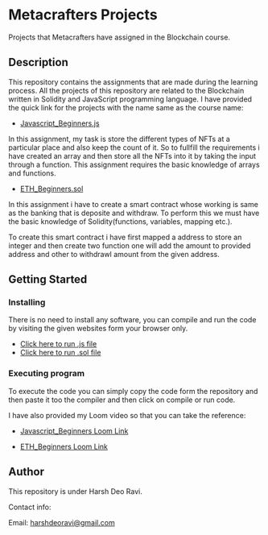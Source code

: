 
# Metacrafters Projects
Projects that Metacrafters have assigned in the Blockchain course. 
## Description

This repository contains the assignments that are made during the learning process. All the projects of this repository are related to the Blockchain written in Solidity and JavaScript programming language. I have provided the quick link for the projects with the name same as the course name:

* [Javascript_Beginners.js](https://github.com/21bcs10985/Matacrafts/blob/main/NFTs.js)

In this assignment, my task is store the different types of NFTs at a particular place and also keep the count of it. So to fullfill the requirements i have created an array and then store all the NFTs into it by taking the input through a function. 
This assignment requires the basic knowledge of arrays and functions. 



* [ETH_Beginners.sol](https://github.com/21bcs10985/Matacrafts/blob/main/ETH_Proof.sol)

In this assignment i have to create a smart contract whose working is same as the banking that is deposite and withdraw. To perform this we must have the basic knowledge of Solidity(functions, variables, mapping etc.). 

To create this smart contract i have first mapped a address to store an integer and then create two function one will add the amount to provided address and other to withdrawl amount from the given address.   

## Getting Started
### Installing
There is no need to install any software, you can compile and run the code by visiting the given websites form your browser only.
* [Click here to run .js file](https://gitpod.io/workspaces/)
* [Click here to run .sol file](https://remix.ethereum.org/)

### Executing program
To execute the code you can simply copy the code form the repository and then paste it too the compiler and then click on compile or run code.

I have also provided my Loom video so that you can take the reference:
* [Javascript_Beginners Loom Link](https://www.loom.com/share/3adecb98876546f3926835d34a57ba4c?sid=fd6a6f04-3c30-4d37-9d1a-6e8ce74ad2bc)

* [ETH_Beginners Loom Link](https://www.loom.com/share/460bd845c968440cae0bd4b77f3ac448?sid=1b132223-9f17-4469-b577-aa924e1543df)
  

 

## Author
This repository is under Harsh Deo Ravi.

Contact info:

Email: harshdeoravi@gmail.com
